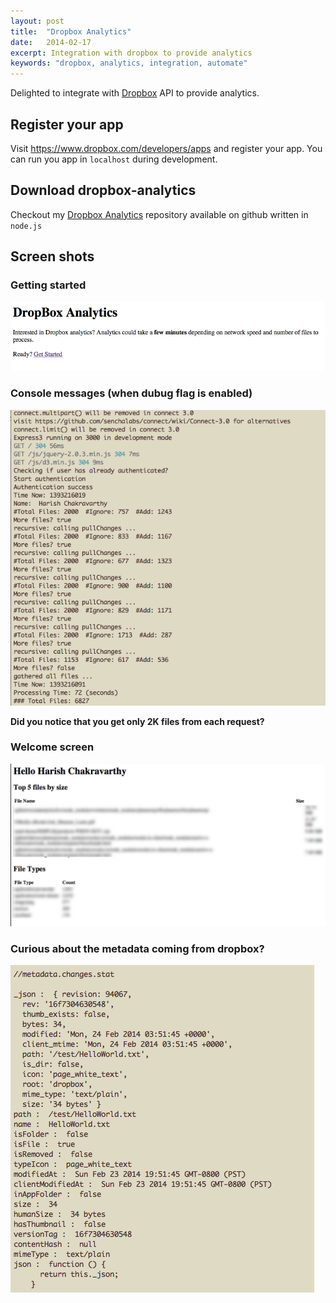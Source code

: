 ```yaml
---
layout: post
title:  "Dropbox Analytics"
date:   2014-02-17
excerpt: Integration with dropbox to provide analytics 
keywords: "dropbox, analytics, integration, automate"
---
```

Delighted to integrate with <a href="http://www.dropbox.com">Dropbox</a> API to provide analytics. 

## Register your app 
Visit <a href="https://www.dropbox.com/developers/apps">https://www.dropbox.com/developers/apps</a> and register your app. You can run you app in ```localhost``` during development.

## Download dropbox-analytics
Checkout my <a href="https://github.com/harishvc/dropbox-analytics">Dropbox Analytics</a> repository available on github written in ```node.js```

## Screen shots

### Getting started  
![Are you ready?](/pics/dropbox-start.png)

### Console messages (when dubug flag is enabled)
![dropbox console messages](/pics/dropbox-console.png)

<strong>Did you notice that you get only 2K files from each request?</strong>

### Welcome screen
![dropbox welcome](/pics/dropbox-output.png)

### Curious about the metadata coming from dropbox?
![dropbox metadata](/pics/dropbox-metadata.png)
